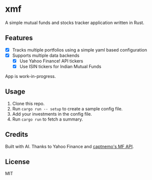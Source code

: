 # xmf

A simple mutual funds and stocks tracker application written in Rust.

## Features

- [x] Tracks multiple portfolios using a simple yaml based configuration
- [x] Supports multiple data backends
  - [x] Use Yahoo Finance! API tickers
  - [x] Use ISIN tickers for Indian Mutual Funds

App is work-in-progress.

## Usage

1. Clone this repo.
2. Run `cargo run -- setup` to create a sample config file.
3. Add your investments in the config file.
4. Run `cargo run` to fetch a summary.

## Credits

Built with AI. Thanks to Yahoo Finance and [captnemo's MF
API](https://mf.captnemo.in).

## License

MIT
